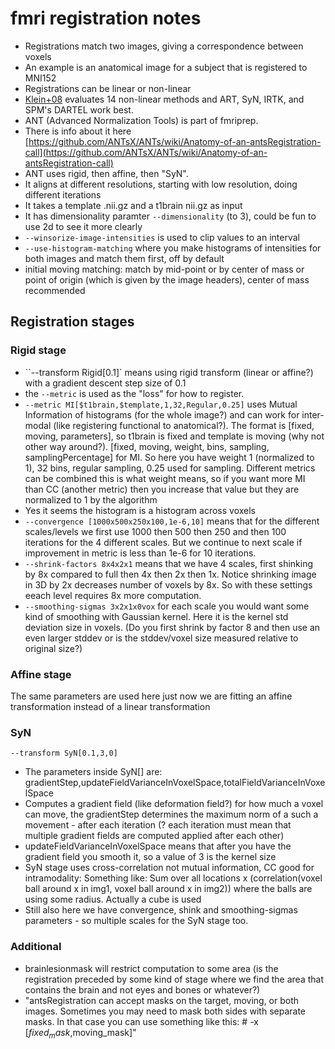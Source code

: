 # fmri registration notes

* Registrations match two images, giving a correspondence between voxels
* An example is an anatomical image for a subject that is registered to MNI152
* Registrations can be linear or non-linear
* [Klein+08](https://www.ncbi.nlm.nih.gov/pmc/articles/PMC2747506/) evaluates 14 non-linear methods and ART, SyN, IRTK, and SPM's DARTEL work best.
* ANT (Advanced Normalization Tools) is part of fmriprep.
* There is info about it here [https://github.com/ANTsX/ANTs/wiki/Anatomy-of-an-antsRegistration-call](https://github.com/ANTsX/ANTs/wiki/Anatomy-of-an-antsRegistration-call)
* ANT uses rigid, then affine, then "SyN".
* It aligns at different resolutions, starting with low resolution, doing different iterations
* It takes a template .nii.gz and a t1brain nii.gz as input
* It has dimensionality paramter `--dimensionality` (to 3), could be fun to use 2d to see it more clearly
* `--winsorize-image-intensities` is used to clip values to an interval
* `--use-histogram-matching` where you make histograms of intensities for both images and match them first, off by default
* initial moving matching: match by mid-point or by center of mass or point of origin (which is given by the image headers), center of mass recommended

## Registration stages

### Rigid stage
* ``--transform Rigid[0.1]` means using rigid transform (linear or affine?) with a gradient descent step size of 0.1
* the `--metric` is used as the "loss" for how to register.
* `--metric MI[$t1brain,$template,1,32,Regular,0.25]` uses Mutual Information of histograms (for the whole image?) and can work for inter-modal (like registering functional to anatomical?). The format is [fixed, moving, parameters], so t1brain is fixed and template is moving (why not other way around?). [fixed, moving, weight, bins, sampling, samplingPercentage] for MI. So here you have weight 1 (normalized to 1), 32 bins, regular sampling, 0.25 used for sampling. Different metrics can be combined this is what weight means, so if you want more MI than CC (another metric) then you increase that value but they are normalized to 1 by the algorithm
* Yes it seems the histogram is a histogram across voxels
* `--convergence [1000x500x250x100,1e-6,10]` means that for the different scales/levels we first use 1000 then 500 then 250 and then 100 iterations for the 4 different scales. But we continue to next scale if improvement in metric is less than 1e-6 for 10 iterations.
* `--shrink-factors 8x4x2x1` means that we have 4 scales, first shinking by 8x compared to full then 4x then 2x then 1x. Notice shrinking image in 3D by 2x decreases number of voxels by 8x. So with these settings eeach level requires 8x more computation.
* `--smoothing-sigmas 3x2x1x0vox` for each scale you would want some kind of smoothing with Gaussian kernel. Here it is the kernel std deviation size in voxels. (Do you first shrink by factor 8 and then use an even larger stddev or is the stddev/voxel size measured relative to original size?)

### Affine stage
The same parameters are used here just now we are fitting an affine transformation instead of a linear transformation

### SyN
`--transform SyN[0.1,3,0] `
* The parameters inside SyN[] are: gradientStep,updateFieldVarianceInVoxelSpace,totalFieldVarianceInVoxelSpace
* Computes a gradient field (like deformation field?) for how much a voxel can move, the gradientStep determines the maximum norm of a such a movement - after each iteration (? each iteration must mean that multiple gradient fields are computed applied after each other)
* updateFieldVarianceInVoxelSpace means that after you have the gradient field you smooth it, so a value of 3 is the kernel size
* SyN stage uses cross-correlation not mutual information, CC good for intramodality: Something like: Sum over all locations x (correlation(voxel ball around x in img1, voxel ball around x in img2)) where the balls are using some radius. Actually a cube is used
* Still also here we have convergence, shink and smoothing-sigmas parameters - so multiple scales for the SyN stage too.

### Additional
* brainlesionmask will restrict computation to some area (is the registration preceded by some kind of stage where we find the area that contains the brain and not eyes and bones or whatever?)
* "antsRegistration can accept masks on the target, moving, or both images. Sometimes you may need to mask both sides with separate masks. In that case you can use something like this: # -x [$fixed_mask,$moving_mask]"
